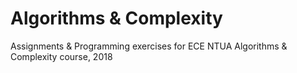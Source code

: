 # Algorithms & Complexity

Assignments & Programming exercises for ECE NTUA Algorithms & Complexity course, 2018
